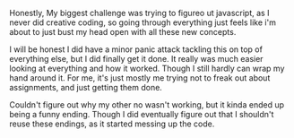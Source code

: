 Honestly, My biggest challenge was trying to figureo ut javascript, as I never did creative coding, so going through everything just feels like i'm about to just bust my head open with all these new concepts. 


I will be honest I did have a minor panic attack tackling this on top of everything else, but I did finally get it done. It really was much easier looking at everything and how it worked. Though I still hardly can wrap my hand around it. For me, it's just mostly me trying not to freak out about assignments, and just getting them done. 

Couldn't figure out why my other no wasn't working, but it kinda ended up being a funny ending. Though I did eventually figure out that I shouldn't reuse these endings, as it started messing up the code. 